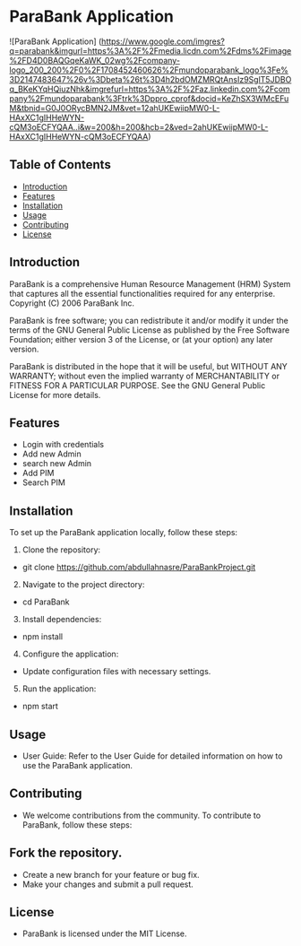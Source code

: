 # ParaBank Application

![ParaBank Application]
(https://www.google.com/imgres?q=parabank&imgurl=https%3A%2F%2Fmedia.licdn.com%2Fdms%2Fimage%2FD4D0BAQGqeKaWK_02wg%2Fcompany-logo_200_200%2F0%2F1708452460626%2Fmundoparabank_logo%3Fe%3D2147483647%26v%3Dbeta%26t%3D4h2bdOMZMRQtAnsIz9SglT5JDBOq_BKeKYqHQiuzNhk&imgrefurl=https%3A%2F%2Faz.linkedin.com%2Fcompany%2Fmundoparabank%3Ftrk%3Dppro_cprof&docid=KeZhSX3WMcEFuM&tbnid=G0J0ORycBMN2JM&vet=12ahUKEwiipMW0-L-HAxXC1gIHHeWYN-cQM3oECFYQAA..i&w=200&h=200&hcb=2&ved=2ahUKEwiipMW0-L-HAxXC1gIHHeWYN-cQM3oECFYQAA)

## Table of Contents

- [Introduction](#introduction)
- [Features](#features)
- [Installation](#installation)
- [Usage](#usage)
- [Contributing](#contributing)
- [License](#license)

## Introduction

ParaBank is a comprehensive Human Resource Management (HRM) System that captures all the essential functionalities required for any enterprise. Copyright (C) 2006 ParaBank Inc.

ParaBank is free software; you can redistribute it and/or modify it under the terms of the GNU General Public License as published by the Free Software Foundation; either version 3 of the License, or (at your option) any later version.

ParaBank is distributed in the hope that it will be useful, but WITHOUT ANY WARRANTY; without even the implied warranty of MERCHANTABILITY or FITNESS FOR A PARTICULAR PURPOSE. See the GNU General Public License for more details.


## Features

* Login with credentials 
* Add new Admin
* search new Admin
* Add PIM
* Search PIM
 

## Installation

To set up the ParaBank application locally, follow these steps:

1. Clone the repository:
*   git clone https://github.com/abdullahnasre/ParaBankProject.git
2. Navigate to the project directory:
*   cd ParaBank
3. Install dependencies:
*   npm install
4. Configure the application:

* Update configuration files with necessary settings.
5. Run the application:
*   npm start

## Usage
* User Guide: Refer to the User Guide for detailed information on how to use the ParaBank application.

## Contributing
* We welcome contributions from the community. To contribute to ParaBank, follow these steps:

## Fork the repository.
* Create a new branch for your feature or bug fix.
* Make your changes and submit a pull request.

## License
* ParaBank is licensed under the MIT License.
